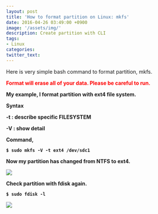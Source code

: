 ```yaml
---
layout: post
title: 'How to format partition on Linux: mkfs'
date: 2016-04-26 03:49:00 +0900
image: '/assets/img/'
description: Create partition with CLI
tags:
- Linux
categories:
twitter_text:
---
```


Here is very simple bash command to format partition, mkfs.

<strong><font color="red">Format will erase all of your data. Please be careful to run.</font>

My example, I format partition with ext4 file system.

Syntax

-t : describe specific FILESYSTEM

-V : show detail

Command,

```
$ sudo mkfs -V -t ext4 /dev/sdc1
```

Now my partition has changed from NTFS to ext4.

<a href="https://googledrive.com/host/0Bw2KEQNBe4nMZW91OWJNZ2lmX0k/img20160307-005.png" data-lightbox="67"><img src="https://googledrive.com/host/0Bw2KEQNBe4nMZW91OWJNZ2lmX0k/img20160307-005.png"></a>

Check partition with fdisk again.

```
$ sudo fdisk -l
```

<a href="https://googledrive.com/host/0Bw2KEQNBe4nMZW91OWJNZ2lmX0k/img20160307-006.png" data-lightbox="67"><img src="https://googledrive.com/host/0Bw2KEQNBe4nMZW91OWJNZ2lmX0k/img20160307-006.png"></a>
